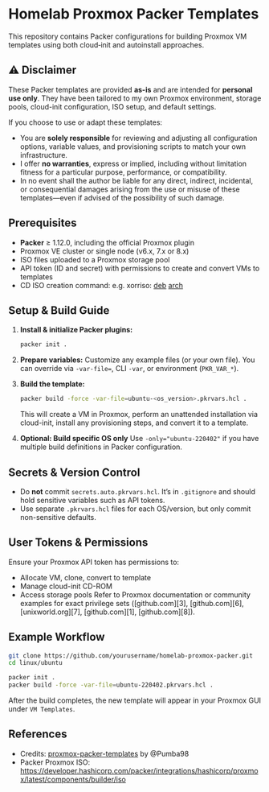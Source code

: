 # Homelab Proxmox Packer Templates

This repository contains Packer configurations for building Proxmox VM templates using both cloud‑init and autoinstall approaches.

## ⚠️ Disclaimer

These Packer templates are provided **as-is** and are intended for **personal use only**. They have been tailored to my own Proxmox environment, storage pools, cloud-init configuration, ISO setup, and default settings.

If you choose to use or adapt these templates:

- You are **solely responsible** for reviewing and adjusting all configuration options, variable values, and provisioning scripts to match your own infrastructure.
- I offer **no warranties**, express or implied, including without limitation fitness for a particular purpose, performance, or compatibility.
- In no event shall the author be liable for any direct, indirect, incidental, or consequential damages arising from the use or misuse of these templates—even if advised of the possibility of such damage.

## Prerequisites

- **Packer** ≥ 1.12.0, including the official Proxmox plugin
- Proxmox VE cluster or single node (v6.x, 7.x or 8.x)
- ISO files uploaded to a Proxmox storage pool
- API token (ID and secret) with permissions to create and convert VMs to templates
- CD ISO creation command: e.g. xorriso: [deb](https://packages.debian.org/de/sid/otherosfs/xorriso) [arch](https://man.archlinux.org/man/xorriso.1.en)

## Setup & Build Guide

1. **Install & initialize Packer plugins:**

   ```bash
   packer init .
   ```

2. **Prepare variables:**
   Customize any example files (or your own file). 
   You can override via `-var-file=`, CLI `-var`, or environment (`PKR_VAR_*`).

3. **Build the template:**

   ```bash
   packer build -force -var-file=ubuntu-<os_version>.pkrvars.hcl .
   ```

   This will create a VM in Proxmox, perform an unattended installation via cloud-init, install any provisioning steps, and convert it to a template.

4. **Optional: Build specific OS only**
   Use `-only="ubuntu-220402"` if you have multiple build definitions in Packer configuration.

## Secrets & Version Control

- Do **not** commit `secrets.auto.pkrvars.hcl`. It’s in `.gitignore` and should hold sensitive variables such as API tokens.
- Use separate `.pkrvars.hcl` files for each OS/version, but only commit non-sensitive defaults.

## User Tokens & Permissions

Ensure your Proxmox API token has permissions to:

- Allocate VM, clone, convert to template
- Manage cloud-init CD-ROM
- Access storage pools
  Refer to Proxmox documentation or community examples for exact privilege sets ([github.com][3], [github.com][6], [unixworld.org][7], [github.com][1], [github.com][8]).

## Example Workflow

```bash
git clone https://github.com/yourusername/homelab-proxmox-packer.git
cd linux/ubuntu

packer init .
packer build -force -var-file=ubuntu-220402.pkrvars.hcl .
```

After the build completes, the new template will appear in your Proxmox GUI under `VM Templates`.

## References

- Credits: [proxmox-packer-templates](https://github.com/Pumba98/proxmox-packer-templates/tree/master) by @Pumba98
- Packer Proxmox ISO: https://developer.hashicorp.com/packer/integrations/hashicorp/proxmox/latest/components/builder/iso

